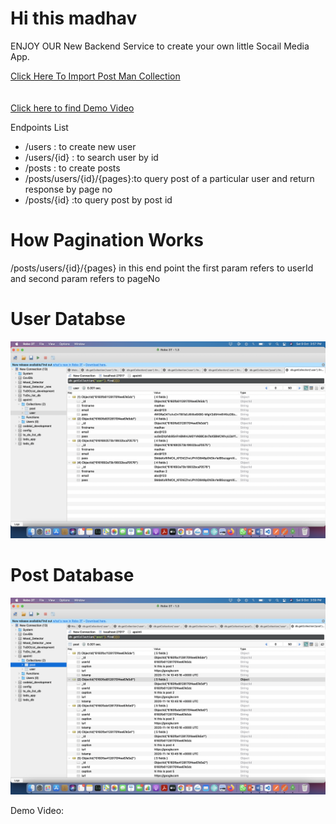 <H1>Hi this madhav</H1>
<P>ENJOY OUR New Backend Service to create your own little Socail Media App.<p>
<a href='https://www.getpostman.com/collections/fe20231cd363ee911317'>
Click Here To Import Post Man Collection</a><br/><br/><br/>
<a href='https://youtu.be/MKoNW33iSNQ'>Click here to find Demo Video</a>

<p>Endpoints List</p>
<ul>
<li>/users      : to create new user</li>
<li>/users/{id} : to search user by id</li>
<li>/posts      : to create posts</li>
<li>/posts/users/{id}/{pages}:to query post of a particular user and return response by page no</li>
<li>/posts/{id} :to query post by post id</li>
</ul>

<h1>How Pagination Works</h1>

<p>/posts/users/{id}/{pages} in this end point the first param refers to userId and second param refers to pageNo</p>
<h1>User Databse</h1>
<img src='./userDatabase.png'></img>

<h1>Post Database</h1>
<img src='./PostDatabase.png'></img>

Demo Video:
